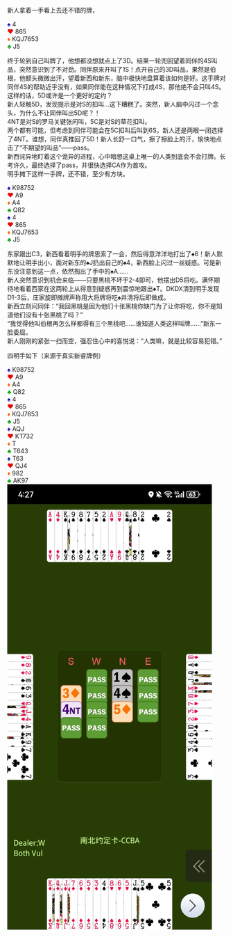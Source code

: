新人拿着一手看上去还不错的牌，

<div>
  <font color="0000C0">♠</font> 4 <br>
  <font color="E80000">♥</font> 865 <br>
  <font color="FF6000">♦</font> KQJ7653 <br>
  <font color="00A000">♣</font> J5 <br>
</div>

终于轮到自己叫牌了，他想都没想就点上了3D。结果一轮兜回望着同伴的4S叫品，突然意识到了不对劲。同伴原来开叫了1S！点开自己的3D叫品，果然是伯根，他额头微微出汗，望着新西和新东，脑中极快地盘算着该如何是好。这手牌对同伴4S的帮助近乎没有，如果同伴能在这种情况下打成4S，那他绝不会只叫4S。这样的话，5D或许是一个更好的定约？<br/>
新人轻触5D，发现提示是对S的扣叫…这下糟糕了。突然，新人脑中闪过一个念头，为什么不让同伴叫出5D呢？！<br/>
4NT是对S的罗马关键张问叫，5C是对S的草花扣叫。<br/>
两个都有可能，但考虑到同伴可能会在5C扣叫后叫到6S，新人还是两眼一闭选择了4NT。谁想，同伴真推回了5D！新人长舒一口气，擦了擦脸上的汗，愉快地点击了“不期望的叫品”——pass。<br/>
新西诧异地盯着这个诡异的进程，心中暗想这桌上唯一的人类到底会不会打牌。长考许久，最终选择了pass，并很快选择CA作为首攻。<br/>
明手摊下这样一手牌，还不错，至少有方块。

<div class="board-container">
  <div class="Nhand">
    <font color="0000C0">♠</font> K98752 <br>
    <font color="E80000">♥</font> A9 <br>
    <font color="FF6000">♦</font> A4 <br>
    <font color="00A000">♣</font> Q82 <br>
  </div>
  <div class="Shand">
    <font color="0000C0">♠</font> 4 <br>
    <font color="E80000">♥</font> 865 <br>
    <font color="FF6000">♦</font> KQJ7653 <br>
    <font color="00A000">♣</font> J5 <br>
  </div>
</div>

东家跟出C3，新西看着明手的牌思索了一会，然后得意洋洋地打出了♠6！新人默默地让明手出小，面对新东的♠J扔出自己的♠4，新西脸上闪过一丝疑惑。可是新东没注意到这一点，依然掏出了手中的♠A…… <br/>
新人突然意识到机会来临——只要黑桃不坏于2-4即可，他摆出D5将吃。满怀期待地看着西家在这两轮上从得意到疑惑再到震惊地跟出♠T。DKDX清到明手发现D1-3后，庄家旋即摊牌声称用大将牌将吃♠并清将后即做成。 <br/>
新西立刻问同伴：“我回黑桃是因为他们十张黑桃你缺门为了让你将吃，你不是知道他们没有十张黑桃了吗？” <br/>
“我觉得他叫伯根再怎么样都得有三个黑桃吧……谁知道人类这样叫牌……”新东一脸委屈。<br/>
新人刚刚的紧张一扫而空，强忍住心中的喜悦说：“人类嘛，就是比较容易犯错。” <br/>

四明手如下（来源于真实新睿牌例）

<div class="board-container">
  <div class="Nhand">
    <font color="0000C0">♠</font> K98752 <br>
    <font color="E80000">♥</font> A9 <br>
    <font color="FF6000">♦</font> A4 <br>
    <font color="00A000">♣</font> Q82 <br>
  </div>
  <div class="Shand">
    <font color="0000C0">♠</font> 4 <br>
    <font color="E80000">♥</font> 865 <br>
    <font color="FF6000">♦</font> KQJ7653 <br>
    <font color="00A000">♣</font> J5 <br>
  </div>
  <div class="Ehand">
    <font color="0000C0">♠</font> AQJ <br>
    <font color="E80000">♥</font> KT732 <br>
    <font color="FF6000">♦</font> T <br>
    <font color="00A000">♣</font> T643 <br>
  </div>
  <div class="Whand">
    <font color="0000C0">♠</font> T63 <br>
    <font color="E80000">♥</font> QJ4 <br>
    <font color="FF6000">♦</font> 982 <br>
    <font color="00A000">♣</font> AK97 <br>
  </div>
</div>

<div class="xinrui-two-dummy">
  <img src="articles/2022.jpg" />
</div>
